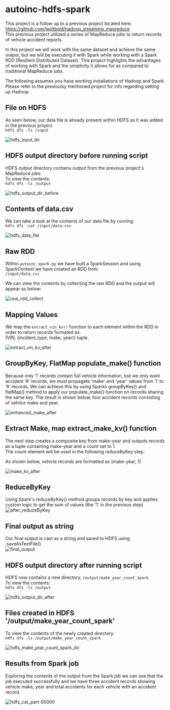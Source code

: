 # autoinc-hdfs-spark

This project is a follow up to a previous project located here:\
https://github.com/jwittbold/hadoop_streaming_mapreduce \
This previous project utilized a series of MapReduce jobs to return records of vehicle accident reports.


In this project we will work with the same dataset and achieve the same output, but we will be executing it with Spark while working with a Spark RDD (Resilient Distributed Dataset). This project highlights the advantages of working with Spark and the simplicity it allows for as compared to traditional MapReduce jobs. 

The following assumes you have working installations of Hadoop and Spark. Please refer to the previoulsy mentioned project for info regarding setting up Hadoop. 

## File on HDFS
As seen below, our data file is already present within HDFS as it was added in the previous project.\
```hdfs dfs -ls /input```

![hdfs_input_dir](/screenshots/hdfs_input_dir.png)

## HDFS output directory before running script
HDFS output directory contains output from the previous project's MapReduce jobs. \
To view the contents: \
```hdfs dfs -ls /output```


![hdfs_output_dir_before](screenshots/hdfs_output_dir_before.png)

## Contents of data.csv
We can take a look at the contents of our data file by running:\
```hdfs dfs -cat /input/data.csv ```

![hdfs_data_file](/screenshots/hdfs_data_file.png)


## Raw RDD
Within ```autoinc_spark.py``` we have built a SparkSession and using SparkContext we have created an RDD from \
```/input/data.csv``` 

We can view the contents by collecting the raw RDD and the output will appear as below:

![raw_rdd_collect](/screenshots/raw_rdd_collect.png)


## Mapping Values
We map the ```extract_vin_kv()``` function to each element within the RDD in order to return records formated as: \
(VIN, (incident_type, make, year)) tuple.

![extract_vin_kv_after](screenshots/extract_vin_kv_after.png)

## GroupByKey, FlatMap populate_make() function
Because only 'I' records contain full vehicle information, but we only want accident 'A' records, we must propagate 'make' and 'year' values from 'I' to 'A' records. We can achieve this by using Sparks groupByKey() and flatMap() method to apply our populate_make() function on records sharing the same key.
The result is shown below, four accident records consisting of vehilce make and year.

![enhanced_make_after](screenshots/enhanced_make_after.png)

## Extract Make, map extract_make_kv() function
The next step creates a composite key from make-year and outputs records as a tuple containing make-year and a count set to 1. \
The count element will be used in the following reduceByKey step. 

As shown below, vehicle records are formatted as (make-year, 1)

![make_kv_after](screenshots/make_kv_after.png)

## ReduceByKey 
Using Spark's reduceByKey() method groups records by key and applies custom logic to get the sum of values (the '1' in the previous step)
![after_reduceByKey](screenshots/after_reduceByKey.png)

## Final output as string
Our final output is cast as a string and saved to HDFS using .saveAsTextFile() \
![final_output](screenshots/final_output.png)


## HDFS output directory after running script 
HDFS now contains a new directory,  ```/output/make_year_count_spark```  
To view the contents: \
```hdfs dfs -ls /output```

![hdfs_output_dir_after](screenshots/hdfs_output_dir_after.png)

## Files created in HDFS '/output/make_year_count_spark'
To view the contents of the newly created directory:\
```hdfs dfs -ls /output/make_year_count_spark```

![hdfs_make_year_count_spark_dir](screenshots/hdfs_make_year_count_spark_dir.png)

## Results from Spark job
Exploring the contents of the output from the Spark job we can see that the job executed successfully and we have three accident records showing vehicle make, year and total accidents for each vehicle with an accident record.

![hdfs_cat_part-00000](screenshots/hdfs_cat_part-00000.png)
